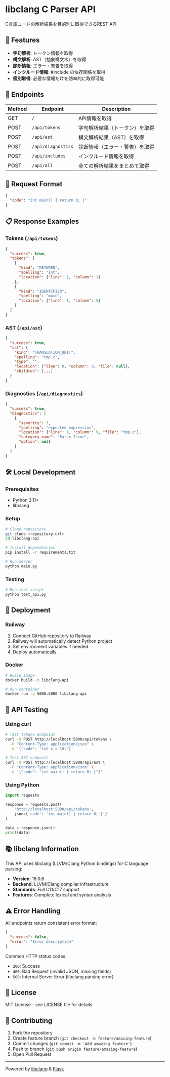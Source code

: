 # libclang C Parser API

C言語コードの解析結果を目的別に取得できるREST API

## 🚀 Features

- **字句解析**: トークン情報を取得
- **構文解析**: AST（抽象構文木）を取得  
- **診断情報**: エラー・警告を取得
- **インクルード情報**: #include の依存関係を取得
- **個別取得**: 必要な情報だけを効率的に取得可能

## 📍 Endpoints

| Method | Endpoint | Description |
|--------|----------|-------------|
| GET | `/` | API情報を取得 |
| POST | `/api/tokens` | 字句解析結果（トークン）を取得 |
| POST | `/api/ast` | 構文解析結果（AST）を取得 |
| POST | `/api/diagnostics` | 診断情報（エラー・警告）を取得 |
| POST | `/api/includes` | インクルード情報を取得 |
| POST | `/api/all` | 全ての解析結果をまとめて取得 |

## 📝 Request Format

```json
{
  "code": "int main() { return 0; }"
}
```

## 📋 Response Examples

### Tokens (`/api/tokens`)
```json
{
  "success": true,
  "tokens": [
    {
      "kind": "KEYWORD",
      "spelling": "int",
      "location": {"line": 1, "column": 1}
    },
    {
      "kind": "IDENTIFIER", 
      "spelling": "main",
      "location": {"line": 1, "column": 5}
    }
  ]
}
```

### AST (`/api/ast`)
```json
{
  "success": true,
  "ast": {
    "kind": "TRANSLATION_UNIT",
    "spelling": "tmp.c",
    "type": "",
    "location": {"line": 0, "column": 0, "file": null},
    "children": [...]
  }
}
```

### Diagnostics (`/api/diagnostics`)
```json
{
  "success": true,
  "diagnostics": [
    {
      "severity": 3,
      "spelling": "expected expression",
      "location": {"line": 1, "column": 9, "file": "tmp.c"},
      "category_name": "Parse Issue",
      "option": null
    }
  ]
}
```

## 🛠️ Local Development

### Prerequisites
- Python 3.11+
- libclang

### Setup
```bash
# Clone repository
git clone <repository-url>
cd libclang-api

# Install dependencies
pip install -r requirements.txt

# Run server
python main.py
```

### Testing
```bash
# Run test script
python test_api.py
```

## 🚀 Deployment

### Railway
1. Connect GitHub repository to Railway
2. Railway will automatically detect Python project
3. Set environment variables if needed
4. Deploy automatically

### Docker
```bash
# Build image
docker build -t libclang-api .

# Run container
docker run -p 5000:5000 libclang-api
```

## 🧪 API Testing

### Using curl
```bash
# Test tokens endpoint
curl -X POST http://localhost:5000/api/tokens \
  -H "Content-Type: application/json" \
  -d '{"code": "int x = 10;"}'

# Test AST endpoint  
curl -X POST http://localhost:5000/api/ast \
  -H "Content-Type: application/json" \
  -d '{"code": "int main() { return 0; }"}'
```

### Using Python
```python
import requests

response = requests.post(
    'http://localhost:5000/api/tokens',
    json={'code': 'int main() { return 0; }'}
)

data = response.json()
print(data)
```

## 📚 libclang Information

This API uses libclang (LLVM/Clang Python bindings) for C language parsing:

- **Version**: 16.0.6
- **Backend**: LLVM/Clang compiler infrastructure
- **Standards**: Full C11/C17 support
- **Features**: Complete lexical and syntax analysis

## ⚠️ Error Handling

All endpoints return consistent error format:

```json
{
  "success": false,
  "error": "Error description"
}
```

Common HTTP status codes:
- `200`: Success
- `400`: Bad Request (invalid JSON, missing fields)
- `500`: Internal Server Error (libclang parsing error)

## 📄 License

MIT License - see LICENSE file for details

## 🤝 Contributing

1. Fork the repository
2. Create feature branch (`git checkout -b feature/amazing-feature`)
3. Commit changes (`git commit -m 'Add amazing feature'`)
4. Push to branch (`git push origin feature/amazing-feature`)
5. Open Pull Request

---

Powered by [libclang](https://clang.llvm.org/doxygen/group__CINDEX.html) & [Flask](https://flask.palletsprojects.com/)
